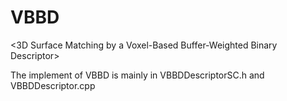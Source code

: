 # VBBD
<3D Surface Matching by a Voxel-Based Buffer-Weighted Binary Descriptor>

The implement of VBBD is mainly in VBBDDescriptorSC.h and VBBDDescriptor.cpp 
